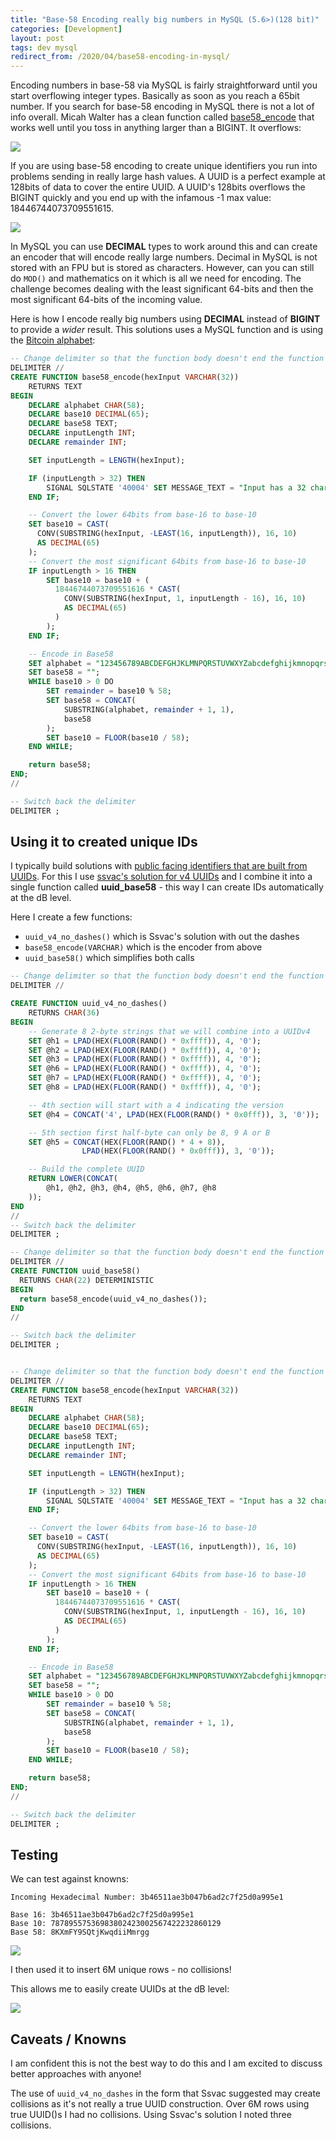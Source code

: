 ```yaml
---
title: "Base-58 Encoding really big numbers in MySQL (5.6>)(128 bit)"
categories: [Development]
layout: post
tags: dev mysql
redirect_from: /2020/04/base58-encoding-in-mysql/
---
```


Encoding numbers in base-58 via MySQL is fairly straightforward until you start overflowing integer types.  Basically as soon as you reach a 65bit number.  If you search for base-58 encoding in MySQL there is not a lot of info overall.  Micah Walter has a clean function called [base58_encode](https://gist.github.com/micahwalter/d6c8f8bc677978cf01a5) that works well until you toss in anything larger than a BIGINT.  It overflows:

<img class="carbon" src="https://s3-us-west-2.amazonaws.com/chrisschuld.com/images/base58_encode.png"/>

If you are using base-58 encoding to create unique identifiers you run into problems sending in really large hash values.  A UUID is a perfect example at 128bits of data to cover the entire UUID.  A UUID's 128bits overflows the BIGINT quickly and you end up with the infamous -1 max value: 18446744073709551615.

<img class="carbon" src="https://s3-us-west-2.amazonaws.com/chrisschuld.com/images/overflow_mysql_base58.png"/>

In MySQL you can use **DECIMAL** types to work around this and can create an encoder that will encode really large numbers.  Decimal in MySQL is not stored with an FPU but is stored as characters.  However, can you can still do `MOD()` and mathematics on it which is all we need for encoding.  The challenge becomes dealing with the least significant 64-bits and then the most significant 64-bits of the incoming value.

Here is how I encode really big numbers using **DECIMAL** instead of **BIGINT** to provide a *wider* result.  This solutions uses a MySQL function and is using the [Bitcoin alphabet](https://en.bitcoin.it/wiki/Base58Check_encoding):

```sql
-- Change delimiter so that the function body doesn't end the function declaration
DELIMITER //
CREATE FUNCTION base58_encode(hexInput VARCHAR(32))
    RETURNS TEXT
BEGIN
    DECLARE alphabet CHAR(58);
    DECLARE base10 DECIMAL(65);
    DECLARE base58 TEXT;
    DECLARE inputLength INT;
    DECLARE remainder INT;

    SET inputLength = LENGTH(hexInput);

    IF (inputLength > 32) THEN
        SIGNAL SQLSTATE '40004' SET MESSAGE_TEXT = "Input has a 32 character maximum";
    END IF;

    -- Convert the lower 64bits from base-16 to base-10
    SET base10 = CAST(
      CONV(SUBSTRING(hexInput, -LEAST(16, inputLength)), 16, 10)
      AS DECIMAL(65)
    );
    -- Convert the most significant 64bits from base-16 to base-10
    IF inputLength > 16 THEN
        SET base10 = base10 + (
          18446744073709551616 * CAST(
            CONV(SUBSTRING(hexInput, 1, inputLength - 16), 16, 10)
            AS DECIMAL(65)
          )
        );
    END IF;

    -- Encode in Base58
    SET alphabet = "123456789ABCDEFGHJKLMNPQRSTUVWXYZabcdefghijkmnopqrstuvwxyz";
    SET base58 = "";
    WHILE base10 > 0 DO
        SET remainder = base10 % 58;
        SET base58 = CONCAT(
            SUBSTRING(alphabet, remainder + 1, 1),
            base58
        );
        SET base10 = FLOOR(base10 / 58);
    END WHILE;

    return base58;
END;
//

-- Switch back the delimiter
DELIMITER ;
```

## Using it to created unique IDs

I typically build solutions with [public facing identifiers that are built from UUIDs](/2020/04/an-application-building-block-unique-ids-for-things/).  For this I use [ssvac's solution for v4 UUIDs](https://stackoverflow.com/questions/32965743/how-to-generate-a-uuidv4-in-mysql) and I combine it into a single function called **uuid_base58** - this way I can create IDs automatically at the dB level.

Here I create a few functions:
+ `uuid_v4_no_dashes()` which is Ssvac's solution with out the dashes
+ `base58_encode(VARCHAR)` which is the encoder from above
+ `uuid_base58()` which simplifies both calls

```sql
-- Change delimiter so that the function body doesn't end the function declaration
DELIMITER //

CREATE FUNCTION uuid_v4_no_dashes()
    RETURNS CHAR(36)
BEGIN
    -- Generate 8 2-byte strings that we will combine into a UUIDv4
    SET @h1 = LPAD(HEX(FLOOR(RAND() * 0xffff)), 4, '0');
    SET @h2 = LPAD(HEX(FLOOR(RAND() * 0xffff)), 4, '0');
    SET @h3 = LPAD(HEX(FLOOR(RAND() * 0xffff)), 4, '0');
    SET @h6 = LPAD(HEX(FLOOR(RAND() * 0xffff)), 4, '0');
    SET @h7 = LPAD(HEX(FLOOR(RAND() * 0xffff)), 4, '0');
    SET @h8 = LPAD(HEX(FLOOR(RAND() * 0xffff)), 4, '0');

    -- 4th section will start with a 4 indicating the version
    SET @h4 = CONCAT('4', LPAD(HEX(FLOOR(RAND() * 0x0fff)), 3, '0'));

    -- 5th section first half-byte can only be 8, 9 A or B
    SET @h5 = CONCAT(HEX(FLOOR(RAND() * 4 + 8)),
                LPAD(HEX(FLOOR(RAND() * 0x0fff)), 3, '0'));

    -- Build the complete UUID
    RETURN LOWER(CONCAT(
        @h1, @h2, @h3, @h4, @h5, @h6, @h7, @h8
    ));
END
//
-- Switch back the delimiter
DELIMITER ;

-- Change delimiter so that the function body doesn't end the function declaration
DELIMITER //
CREATE FUNCTION uuid_base58()
  RETURNS CHAR(22) DETERMINISTIC
BEGIN
  return base58_encode(uuid_v4_no_dashes());
END
//

-- Switch back the delimiter
DELIMITER ;


-- Change delimiter so that the function body doesn't end the function declaration
DELIMITER //
CREATE FUNCTION base58_encode(hexInput VARCHAR(32))
    RETURNS TEXT
BEGIN
    DECLARE alphabet CHAR(58);
    DECLARE base10 DECIMAL(65);
    DECLARE base58 TEXT;
    DECLARE inputLength INT;
    DECLARE remainder INT;

    SET inputLength = LENGTH(hexInput);

    IF (inputLength > 32) THEN
        SIGNAL SQLSTATE '40004' SET MESSAGE_TEXT = "Input has a 32 character maximum";
    END IF;

    -- Convert the lower 64bits from base-16 to base-10
    SET base10 = CAST(
      CONV(SUBSTRING(hexInput, -LEAST(16, inputLength)), 16, 10)
      AS DECIMAL(65)
    );
    -- Convert the most significant 64bits from base-16 to base-10
    IF inputLength > 16 THEN
        SET base10 = base10 + (
          18446744073709551616 * CAST(
            CONV(SUBSTRING(hexInput, 1, inputLength - 16), 16, 10)
            AS DECIMAL(65)
          )
        );
    END IF;

    -- Encode in Base58
    SET alphabet = "123456789ABCDEFGHJKLMNPQRSTUVWXYZabcdefghijkmnopqrstuvwxyz";
    SET base58 = "";
    WHILE base10 > 0 DO
        SET remainder = base10 % 58;
        SET base58 = CONCAT(
            SUBSTRING(alphabet, remainder + 1, 1),
            base58
        );
        SET base10 = FLOOR(base10 / 58);
    END WHILE;

    return base58;
END;
//

-- Switch back the delimiter
DELIMITER ;

```

## Testing

We can test against knowns:
```
Incoming Hexadecimal Number: 3b46511ae3b047b6ad2c7f25d0a995e1

Base 16: 3b46511ae3b047b6ad2c7f25d0a995e1
Base 10: 78789557536983802423002567422232860129
Base 58: 8KXmFY9SQtjKwqdiiMmrgg
```
<img class="carbon" src="https://s3-us-west-2.amazonaws.com/chrisschuld.com/images/base58_testing.png"/>

I then used it to insert 6M unique rows - no collisions!

This allows me to easily create UUIDs at the dB level:

<img class="carbon" src="https://s3-us-west-2.amazonaws.com/chrisschuld.com/images/select_uuid_base58.png"/>

## Caveats / Knowns

I am confident this is not the best way to do this and I am excited to discuss better approaches with anyone!

The use of `uuid_v4_no_dashes` in the form that Ssvac suggested may create collisions as it's not really a true UUID construction.  Over 6M rows using true UUID()s I had no collisions.  Using Ssvac's solution I noted three collisions.
